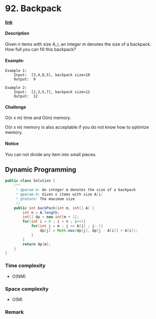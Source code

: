 # 92. Backpack

#### [link](https://www.lintcode.com/problem/backpack/description)

#### Description
Given *n* items with size A_i, an integer *m* denotes the size of a backpack. How full you can fill this backpack?

#### Example:
```
Example 1:
	Input:  [3,4,8,5], backpack size=10
	Output:  9

Example 2:
	Input:  [2,3,5,7], backpack size=12
	Output:  12
```

#### Challenge
O(n x m) time and O(m) memory.

O(n x m) memory is also acceptable if you do not know how to optimize memory.

#### Notice
You can not divide any item into small pieces.

## Dynamic Programming
```java
public class Solution {
    /**
     * @param m: An integer m denotes the size of a backpack
     * @param A: Given n items with size A[i]
     * @return: The maximum size
     */
    public int backPack(int m, int[] A) {
        int n = A.length;
        int[] dp = new int[m + 1];
        for(int i = 0 ; i < n ; i++){
            for(int j = m ; j >= A[i] ; j--){
                dp[j] = Math.max(dp[j], dp[j - A[i]] + A[i]);
            }
        }
        return dp[m];
    }
}
```
### Time complexity
* O(NM)
### Space complexity
* O(M)
### Remark